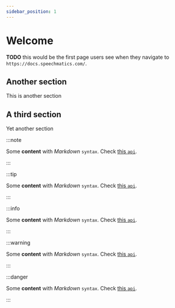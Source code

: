 ```yaml
---
sidebar_position: 1
---
```


# Welcome

**TODO** this would be the first page users see when they navigate to `https://docs.speechmatics.com/`.

## Another section

This is another section

## A third section

Yet another section

:::note

Some **content** with _Markdown_ `syntax`. Check [this `api`](#).

:::

:::tip

Some **content** with _Markdown_ `syntax`. Check [this `api`](#).

:::

:::info

Some **content** with _Markdown_ `syntax`. Check [this `api`](#).

:::

:::warning

Some **content** with _Markdown_ `syntax`. Check [this `api`](#).

:::

:::danger

Some **content** with _Markdown_ `syntax`. Check [this `api`](#).

:::